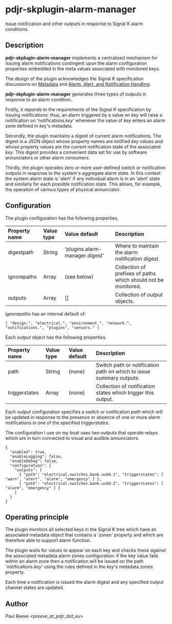 # pdjr-skplugin-alarm-manager

Issue notification and other outputs in response to Signal K alarm
conditions.

## Description

__pdjr-skplugin-alarm-manager__ implements a centralised mechanism for
issuing alarm notifications contingent upon the alarm configuration
properties embedded in the meta values associated with monitored keys.

The design of the plugin acknowledges the Signal K specification
discussions on 
[Metadata](https://github.com/SignalK/specification/blob/master/gitbook-docs/data_model_metadata.md)
and
[Alarm, Alert, and Notification Handling](https://github.com/SignalK/specification/blob/master/gitbook-docs/notifications.md).

__pdjr-skplugin-alarm-manager__ generates three types of outputs in
response to an alarm condition.

Firstly, it reponds to the requirements of the Signal K specification
by issuing notifications: thus, an alarm triggered by a value on *key*
will raise a notification on 'notifications.*key*' whenever the value
of *key* enters an alarm zone defined in *key*'s metadata.

Secondly, the plugin maintains a digest of current alarm notifications.
The digest is a JSON object whose property names are notified *key*
values and whose property values are the current notification state of
the associated *key*.
This digest provides a convenient data set for use by software
annunciators or other alarm consumers.

Thirdly, the plugin operates zero or more user-defined switch or
notification outputs in response to the system's aggregate alarm
state.
In this context the system alarm state is 'alert' if any individual
alarm is in an 'alert' state and similarly for each possible
notification state.
This allows, for example, the operation of various types of physical
annunciator.

## Configuration

The plugin configuration has the following properties.

| Property name | Value type | Value default                  | Description |
| :------------ | :--------- | :----------------------------- | :---------- |
| digestpath    | String     | 'plugins.alarm-manager.digest' | Where to maintain the alarm notification digest. |
| ignorepaths   | Array      | (see below)                    | Collection of prefixes of paths which should not be monitored. |
| outputs       | Array      | []                             | Collection of *output* objects. |

*ignorepaths* has an internal default of:
```
[ "design.", "electrical.", "environment.", "network.", "notifications.", "plugins", "sensors." ]
```

Each *output* object has the following properties.

| Property name | Value type | Value default | Description |
| :------------ | :--------- | :------------ | :---------- |
| path          | String     | (none)        | Switch path or notification path on which to issue summary outputs. |
| triggerstates | Array      | (none)        | Collection of notification states which trigger this output. |

Each *output* configuration specifies a switch or notification
*path* which will be updated in response to the presence or absence
of one or more alarm notifications in one of the specified
*triggerstates*.

The configuration I use on my boat uses two outputs that operate relays
which are in turn connected to visual and audible annunciators.
```
{
  "enabled": true,
  "enableLogging": false,
  "enableDebug": false,
  "configuration": {
    "outputs": [
      { "path": "electrical.switches.bank.usb0.1", "triggerstates": [ "warn", "alert", "alarm", "emergency" ] },
      { "path": "electrical.switches.bank.usb0.2", "triggerstates": [ "alarm", "emergency" ] }
    ]
  }
}
```

## Operating principle

The plugin monitors all selected keys in the Signal K tree which have
an associated metadata object that contains a 'zones' property and
which are therefore able to support alarm function.

The plugin waits for values to appear on each key and checks these
against the associated metadata alarm zones configuration: if the key
value falls within an alarm zone then a notification will be issued on
the path 'notifications.*key*' using the rules defined in the *key*'s
metadata zones property.

Each time a notification is issued the alarm digest and any specified
output channel states are updated.

## Author

Paul Reeve <*preeve_at_pdjr_dot_eu*>